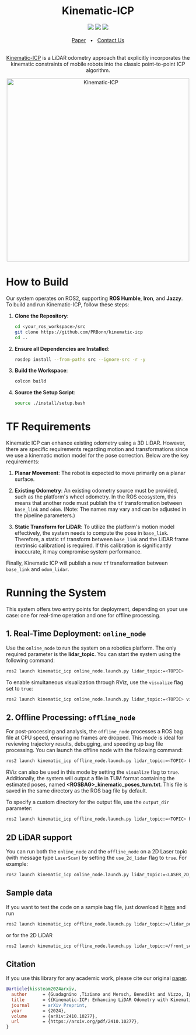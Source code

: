 <div align="center">
    <h1>Kinematic-ICP</h1>
    <a href="https://github.com/PRBonn/kinematic-icp/releases"><img src="https://img.shields.io/github/v/release/PRBonn/kinematic-icp?label=version" /></a>
    <a href="https://github.com/PRBonn/kinematic-icp/blob/main/LICENSE"><img src="https://img.shields.io/github/license/PRBonn/kinematic-icp" /></a>
    <a href="https://github.com/PRBonn/kinematic-icp/blob/main/"><img src="https://img.shields.io/badge/Linux-FCC624?logo=linux&logoColor=black" /></a>
    <br />
    <br />
    <a href=https://www.ipb.uni-bonn.de/wp-content/papercite-data/pdf/kissteam2025icra.pdf>Paper</a>
    <span>&nbsp;&nbsp;•&nbsp;&nbsp;</span>
    <a href=https://github.com/PRBonn/kinematic-icp/issues>Contact Us</a>
  <br />
  <br />

[Kinematic-ICP](https://www.ipb.uni-bonn.de/wp-content/papercite-data/pdf/kissteam2025icra.pdf) is a LiDAR odometry approach that explicitly incorporates the kinematic constraints of mobile robots into the classic point-to-point ICP algorithm.

<img src="https://github.com/user-attachments/assets/c12195e0-4ca0-415e-814f-783ca77423d9" alt="Kinematic-ICP" width="500"/>

</div>

# How to Build

Our system operates on ROS2, supporting **ROS Humble**, **Iron**, and **Jazzy**. To build and run Kinematic-ICP, follow these steps:

1. **Clone the Repository**:
   ```sh
   cd <your_ros_workspace>/src
   git clone https://github.com/PRBonn/kinematic-icp
   cd ..
   ```

2. **Ensure all Dependencies are Installed**:
   ```sh
   rosdep install --from-paths src --ignore-src -r -y
   ```

3. **Build the Workspace**:
   ```sh
   colcon build
   ```

4. **Source the Setup Script**:
   ```sh
   source ./install/setup.bash
   ```


# TF Requirements

Kinematic ICP can enhance existing odometry using a 3D LiDAR. However, there are specific requirements regarding motion and transformations since we use a kinematic motion model for the pose correction. Below are the key requirements:

1. **Planar Movement**: The robot is expected to move primarily on a planar surface.

2. **Existing Odometry**: An existing odometry source must be provided, such as the platform's wheel odometry. In the ROS ecosystem, this means that another node must publish the `tf` transformation between `base_link` and `odom`. (Note: The names may vary and can be adjusted in the pipeline parameters.)

3. **Static Transform for LiDAR**: To utilize the platform's motion model effectively, the system needs to compute the pose in `base_link`. Therefore, a static `tf` transform between `base_link` and the LiDAR frame (extrinsic calibration) is required. If this calibration is significantly inaccurate, it may compromise system performance.

Finally, Kinematic ICP will publish a new `tf` transformation between `base_link` and `odom_lidar`.

# Running the System

This system offers two entry points for deployment, depending on your use case: one for real-time operation and one for offline processing.

## 1. Real-Time Deployment: `online_node`

Use the `online_node` to run the system on a robotics platform. The only required parameter is the **lidar_topic**. You can start the system using the following command:

```sh
ros2 launch kinematic_icp online_node.launch.py lidar_topic:=<TOPIC>
```

To enable simultaneous visualization through RViz, use the `visualize` flag set to `true`:

```sh
ros2 launch kinematic_icp online_node.launch.py lidar_topic:=<TOPIC> visualize:=true
```

## 2. Offline Processing: `offline_node`

For post-processing and analysis, the `offline_node` processes a ROS bag file at CPU speed, ensuring no frames are dropped. This mode is ideal for reviewing trajectory results, debugging, and speeding up bag file processing. You can launch the offline node with the following command:

```sh
ros2 launch kinematic_icp offline_node.launch.py lidar_topic:=<TOPIC> bag_filename:=<ROSBAG>
```

RViz can also be used in this mode by setting the `visualize` flag to `true`. Additionally, the system will output a file in TUM format containing the estimated poses, named **\<ROSBAG>_kinematic_poses_tum.txt**. This file is saved in the same directory as the ROS bag file by default.

To specify a custom directory for the output file, use the `output_dir` parameter:

```sh
ros2 launch kinematic_icp offline_node.launch.py lidar_topic:=<TOPIC> bag_filename:=<ROSBAG> output_dir:=<OUTPUT_DIRECTORY>
```

## 2D LiDAR support

You can run both the `online_node` and the `offline_node` on a 2D Laser topic (with message type `LaserScan`) by setting the `use_2d_lidar` flag to `true`. For example:

```sh
ros2 launch kinematic_icp online_node.launch.py lidar_topic:=<LASER_2D_TOPIC> use_2d_lidar:=true
```
## Sample data

If you want to test the code on a sample bag file, just download it [here](https://www.ipb.uni-bonn.de/html/projects/kinematic-icp/2024-08-23-11-05-41_0_clipped.mcap) and run

```sh
ros2 launch kinematic_icp offline_node.launch.py lidar_topic:=/lidar_points bag_filename:=./2024-08-23-11-05-41_0_clipped.mcap
```

or for the 2D LiDAR

```sh
ros2 launch kinematic_icp offline_node.launch.py lidar_topic:=/front_scan bag_filename:=./2024-08-23-11-05-41_0_clipped.mcap use_2d_lidar:=true
```

## Citation

If you use this library for any academic work, please cite our original [paper](https://www.ipb.uni-bonn.de/wp-content/papercite-data/pdf/kissteam2025icra.pdf).

```bibtex
@article{kissteam2024arxiv,
  author      = {Guadagnino ,Tiziano and Mersch, Benedikt and Vizzo, Ignacio and Gupta, Saurabh and Malladi, Meher V.R. and Lobefaro, Luca and Doisy, Guillaume and Stachniss, Cyrill},
  title       = {{Kinematic-ICP: Enhancing LiDAR Odometry with Kinematic Constraints for Wheeled Mobile Robots Moving on Planar Surfaces}},
  journal     = arXiv Preprint,
  year        = {2024},
  volume      = {arXiv:2410.10277},
  url         = {https://arxiv.org/pdf/2410.10277},
}
```
